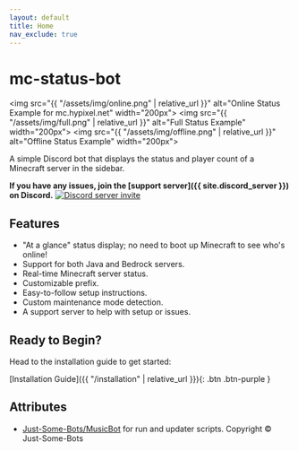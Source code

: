 ```yaml
---
layout: default
title: Home
nav_exclude: true
---
```


# mc-status-bot


<img src="{{ "/assets/img/online.png" | relative_url  }}" alt="Online Status Example for mc.hypixel.net" width="200px">
<img src="{{ "/assets/img/full.png" | relative_url  }}" alt="Full Status Example" width="200px">
<img src="{{ "/assets/img/offline.png" | relative_url  }}" alt="Offline Status Example" width="200px">

A simple Discord bot that displays the status and player count of a Minecraft server in the sidebar.

**If you have any issues, join the [support server]({{ site.discord_server }}) on Discord.**
[![Discord server invite](https://discord.com/api/guilds/682053500775170120/embed.png)](https://discord.gg/eHxvStNJb7)

## Features

- "At a glance" status display; no need to boot up Minecraft to see who's online!
- Support for both Java and Bedrock servers.
- Real-time Minecraft server status.
- Customizable prefix.
- Easy-to-follow setup instructions.
- Custom maintenance mode detection.
- A support server to help with setup or issues.

## Ready to Begin?

Head to the installation guide to get started:

[Installation Guide]({{ "/installation" | relative_url  }}){: .btn .btn-purple }

## Attributes

- [Just-Some-Bots/MusicBot](https://github.com/Just-Some-Bots/MusicBot) for run and updater scripts.
  Copyright &copy; Just-Some-Bots
